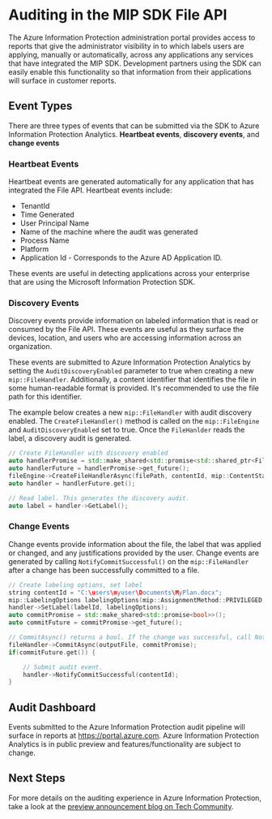 # Auditing in the MIP SDK File API

The Azure Information Protection administration portal provides access to reports that give the administrator visibility in to which labels users are applying, manually or automatically, across any applications any services that have integrated the MIP SDK. Development partners using the SDK can easily enable this functionality so that information from their applications will surface in customer reports.

## Event Types

There are three types of events that can be submitted via the SDK to Azure Information Protection Analytics. **Heartbeat events**, **discovery events**, and **change events**

### Heartbeat Events

Heartbeat events are generated automatically for any application that has integrated the File API. Heartbeat events include:

* TenantId
* Time Generated
* User Principal Name
* Name of the machine where the audit was generated
* Process Name
* Platform
* Application Id - Corresponds to the Azure AD Application ID.

These events are useful in detecting applications across your enterprise that are using the Microsoft Information Protection SDK.

### Discovery Events

Discovery events provide information on labeled information that is read or consumed by the File API. These events are useful as they surface the devices, location, and users who are accessing information across an organization.

These events are submitted to Azure Information Protection Analytics by setting the `AuditDiscoveryEnabled` parameter to true when creating a new `mip::FileHandler`. Additionally, a content identifier that identifies the file in some human-readable format is provided. It's recommended to use the file path for this identifier.

The example below creates a new `mip::FileHandler` with audit discovery enabled. The `CreateFileHandler()` method is called on the `mip::FileEngine` and `AuditDiscoveryEnabled` set to true. Once the `FileHanlder` reads the label, a discovery audit is generated.

```cpp
// Create FileHandler with discovery enabled
auto handlerPromise = std::make_shared<std::promise<std::shared_ptr<FileHandler>>>();
auto handlerFuture = handlerPromise->get_future();
fileEngine->CreateFileHandlerAsync(filePath, contentId, mip::ContentState::REST, true /*AuditDiscoveryEnabled*/, make_shared<FileHandlerObserver>(), createFileHandlerPromise);
auto handler = handlerFuture.get();

// Read label. This generates the discovery audit.
auto label = handler->GetLabel();
```

### Change Events

Change events provide information about the file, the label that was applied or changed, and any justifications provided by the user. Change events are generated by calling `NotifyCommitSuccessful()` on the `mip::FileHandler` after a change has been successfully committed to a file.

```cpp
// Create labeling options, set label
string contentId = "C:\users\myuser\Documents\MyPlan.docx";
mip::LabelingOptions labelingOptions(mip::AssignmentMethod::PRIVILEGED, mip::ActionSource::MANUAL);
handler->SetLabel(labelId, labelingOptions);
auto commitPromise = std::make_shared<std::promise<bool>>();
auto commitFuture = commitPromise->get_future();

// CommitAsync() returns a bool. If the change was successful, call NotifyCommitSuccessful().
fileHandler->CommitAsync(outputFile, commitPromise);
if(commitFuture.get()) {

    // Submit audit event.
    handler->NotifyCommitSuccessful(contentId);
}
```

## Audit Dashboard

Events submitted to the Azure Information Protection audit pipeline will surface in reports at https://portal.azure.com. Azure Information Protection Analytics is in public preview and features/functionality are subject to change.

## Next Steps

For more details on the auditing experience in Azure Information Protection, take a look at the [preview announcement blog on Tech Community](https://techcommunity.microsoft.com/t5/Azure-Information-Protection/Data-discovery-reporting-and-analytics-for-all-your-data-with/ba-p/253854).
